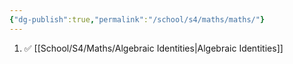 ```yaml
---
{"dg-publish":true,"permalink":"/school/s4/maths/maths/"}
---
```


1. ✅ [[School/S4/Maths/Algebraic Identities|Algebraic Identities]]
